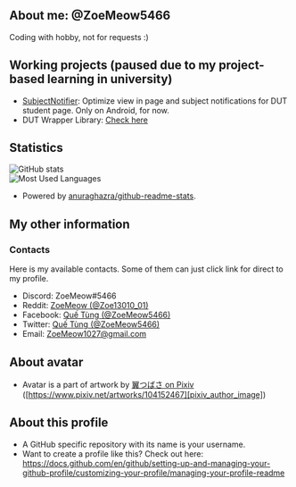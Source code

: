 ## About me: @ZoeMeow5466
Coding with hobby, not for requests :)

<!-- Working projects and just for fun =)) -->
## Working projects (paused due to my project-based learning in university)
- [SubjectNotifier][github_repo_subjectnotifier]: Optimize view in page and subject notifications for DUT student page. Only on Android, for now.
- DUT Wrapper Library: [Check here][github_repo_dutwrapperlib]

<!-- My statistics -->
## Statistics

![GitHub stats][github_stats]<br>
![Most Used Languages][github_mostusedlang]<br>
- Powered by [anuraghazra/github-readme-stats][github_readme_stats].

<!-- My other information -->
## My other information

<!-- Contacts area -->
### Contacts

Here is my available contacts. Some of them can just click link for direct to my profile.

- Discord: ZoeMeow#5466
- Reddit: [ZoeMeow (@Zoe13010_01)][reddit]
- Facebook: [Quế Tùng (@ZoeMeow5466)][facebook]
- Twitter: [Quế Tùng (@ZoeMeow5466)][twitter]
- Email: [ZoeMeow1027@gmail.com][email]

<!-- Avatar credit -->
## About avatar
- Avatar is a part of artwork by [翼つばさ on Pixiv][pixiv_author_user] ([https://www.pixiv.net/artworks/104152467][pixiv_author_image])

<!-- More information about this profile -->
## About this profile
- A GitHub specific repository with its name is your username.
- Want to create a profile like this? Check out here: https://docs.github.com/en/github/setting-up-and-managing-your-github-profile/customizing-your-profile/managing-your-profile-readme


<!-- All links here. Don't edit these line unless you know what you are doing! -->
[github_repo_subjectnotifier]: https://github.com/ZoeMeow5466/SubjectNotifier/
[github_repo_dutwrapperlib]: https://github.com/dutwrapper-lib

<!-- Available personal social links -->
[reddit]: https://www.reddit.com/user/zoe13010_01
[facebook]: https://www.facebook.com/ZoeMeow5466
[twitter]: https://www.twitter.com/ZoeMeow5466
[email]: mailto:ZoeMeow1027@gmail.com

<!-- Image credit -->
[pixiv_author_user]: https://www.pixiv.net/users/2874136
[pixiv_author_image]: https://www.pixiv.net/artworks/104152467

[vectorzone_link]: https://www.vectorlogo.zone/

<!-- Preview: GitHub stats -->
[github_readme_stats]: https://github.com/anuraghazra/github-readme-stats
[github_stats]: https://github-readme-stats.vercel.app/api?show_icons=true&theme=default&username=zoemeow5466
[github_mostusedlang]: https://github-readme-stats.vercel.app/api/top-langs?layout=compact&username=zoemeow5466
